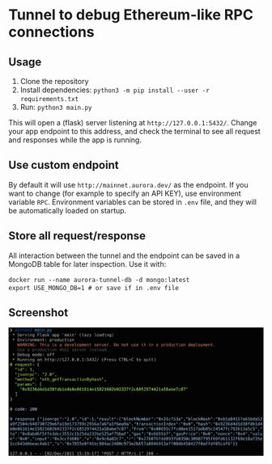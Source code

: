 # Tunnel to debug Ethereum-like RPC connections

## Usage

1. Clone the repository
2. Install dependencies:
   `python3 -m pip install --user -r requirements.txt`
3. Run:
   `python3 main.py`

This will open a (flask) server listening at `http://127.0.0.1:5432/`. Change your app endpoint to this address, and check the terminal to see all request and responses while the app is running.

## Use custom endpoint

By default it will use `http://mainnet.aurora.dev/` as the endpoint. If you want to change (for example to specify an API KEY), use environment variable `RPC`.
Environment variables can be stored in `.env` file, and they will be automatically loaded on startup.

## Store all request/response

All interaction between the tunnel and the endpoint can be saved in a MongoDB table for later inspection. Use it with:

```
docker run --name aurora-tunnel-db -d mongo:latest
export USE_MONGO_DB=1 # or save if in .env file
```

## Screenshot

![Screenshot](image/screenshot.png "Screenshot")
